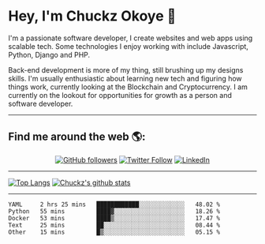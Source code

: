 # Hey, I'm Chuckz Okoye 👑


I'm a passionate software developer, I create websites and web apps using scalable tech. Some technologies I enjoy working with include Javascript, Python, Django and PHP.

Back-end development is more of my thing, still brushing up my designs skills. I'm usually enthusiastic about learning new tech and figuring how things work, currently looking at the Blockchain and Cryptocurrency.
I am currently on the lookout for opportunities for growth as a person and software developer.

-----

## Find me around the web 🌎:
<p align="center">
    <a href="https://github.com/tricelex"><img alt="GitHub followers" src="https://img.shields.io/github/followers/tricelex?style=social"></a>
	<a href="https://twitter.com/chuckzokoye"><img alt="Twitter Follow" src="https://img.shields.io/twitter/follow/chuckzokoye?style=social"></a>
	<a href="https://www.linkedin.com/in/chuckzokoye"><img src="https://img.shields.io/badge/LinkedIn--_.svg?style=social&logo=linkedin" alt="LinkedIn"></a>
</p>

-----
[![Top Langs](https://github-readme-stats.vercel.app/api/top-langs/?username=tricelex)](https://github.com/anuraghazra/github-readme-stats)   [![Chuckz's github stats](https://github-readme-stats.vercel.app/api?username=tricelex&count_private=true&show_icons=true&theme=shades-of-purple)](https://github.com/anuraghazra/github-readme-stats)





-----

<!--START_SECTION:waka-->
```text
YAML     2 hrs 25 mins   ████████████░░░░░░░░░░░░░   48.02 % 
Python   55 mins         ████▓░░░░░░░░░░░░░░░░░░░░   18.26 % 
Docker   53 mins         ████▒░░░░░░░░░░░░░░░░░░░░   17.47 % 
Text     25 mins         ██░░░░░░░░░░░░░░░░░░░░░░░   08.44 % 
Other    15 mins         █▒░░░░░░░░░░░░░░░░░░░░░░░   05.15 % 
```
<!--END_SECTION:waka-->